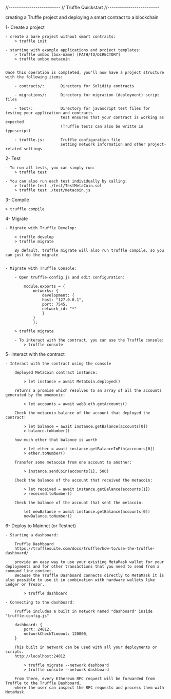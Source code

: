 //-------------------------
//  Truffle Quickstart
//-------------------------

 creating a Truffle project and deploying a smart contract to a blockchain

1- Create a project

    - create a bare project without smart contracts:
        > truffle init
    
    - starting with example applications and project templates:
        > truffle unbox [box-name] [PATH/TO/DIRECTORY]
        > truffle unbox metacoin


    Once this operation is completed, you'll now have a project structure with the following items:

        - contracts/:       Directory for Solidity contracts

        - migrations/:      Directory for migration (deployment) script files

        - test/:            Directory for javascript test files for testing your application and contracts
                            test ensures that your contract is working as expected
                            (Truffle tests can also be writte in typescript)

        - truffle.js:       Truffle configuration file
                            setting network information and other project-related settings

2- Test

    - To run all tests, you can simply run:
        > truffle test

    - You can also run each test individually by calling:
        > truffle test ./test/TestMetaCoin.sol 
        > truffle test ./test/metacoin.js

3- Compile

    > truffle compile

4- Migrate

    - Migrate with Truffle Develop:

        > truffle develop
        > truffle migrate

        By default, truffle migrate will also run truffle compile, so you can just do the migrate

    
    - Migrate with Truffle Console:

        - Open truffle-config.js and edit configuration:

            module.exports = {
                networks: {
                    development: {
                    host: "127.0.0.1",
                    port: 7545,
                    network_id: "*"
                    }
                }
                };

        > truffle migrate

        - To interact with the contract, you can use the Truffle console:
            > truffle console


5- Interact with the contract

    - Interact with the contract using the console

        deployed MetaCoin contract instance:

            > let instance = await MetaCoin.deployed()

        returns a promise which resolves to an array of all the accounts generated by the mnemonic:

            > let accounts = await web3.eth.getAccounts()

        Check the metacoin balance of the account that deployed the contract:

            > let balance = await instance.getBalance(accounts[0])
            > balance.toNumber()

        how much ether that balance is worth

            > let ether = await instance.getBalanceInEth(accounts[0])
            > ether.toNumber()

        Transfer some metacoin from one account to another:

            > instance.sendCoin(accounts[1], 500)

        Check the balance of the account that received the metacoin:

            > let received = await instance.getBalance(accounts[1])
            > received.toNumber()

        Check the balance of the account that sent the metacoin:

            let newBalance = await instance.getBalance(accounts[0])
            newBalance.toNumber()


6- Deploy to Mainnet (or Testnet)

    - Starting a dashboard:

        Truffle Dashboard
        https://trufflesuite.com/docs/truffle/how-to/use-the-truffle-dashboard/

        provide an easy way to use your existing MetaMask wallet for your deployments and for other transactions that you need to send from a command line context. 
        Because the Truffle Dashboard connects directly to MetaMask it is also possible to use it in combination with hardware wallets like Ledger or Trezor.

            > truffle dashboard
    
    - Connecting to the dashboard:

        Truffle includes a built in network named "dashboard" inside "truffle-config.js"

        dashboard: {
            port: 24012,
            networkCheckTimeout: 120000,
        }

        This built in network can be used with all your deployments or scripts.
        http://localhost:24012

            > truffle migrate --network dashboard
            > truffle console --network dashboard

        From there, every Ethereum RPC request will be forwarded from Truffle to the Truffle Dashboard, 
        where the user can inspect the RPC requests and process them with MetaMask.